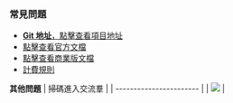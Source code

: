 ### 常見問題

- [**Git 地址**，點擊查看項目地址](https://github.com/labring/FastGPT)
- [點擊查看官方文檔](https://doc.tryfastgpt.ai/docs/)
- [點擊查看商業版文檔](https://doc.tryfastgpt.ai/docs/shopping_cart/intro/)
- [計費規則](https://doc.tryfastgpt.ai/docs/pricing/)

**其他問題**
| 掃碼進入交流羣 |
| ----------------------- |
| ![](https://oss.laf.run/otnvvf-imgs/fastgpt-feishu1.png) |
